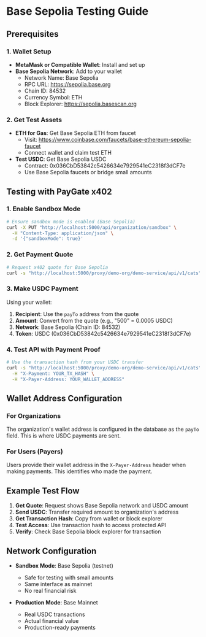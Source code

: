 # Base Sepolia Testing Guide

## Prerequisites

### 1. Wallet Setup
- **MetaMask or Compatible Wallet**: Install and set up
- **Base Sepolia Network**: Add to your wallet
  - Network Name: Base Sepolia
  - RPC URL: https://sepolia.base.org
  - Chain ID: 84532
  - Currency Symbol: ETH
  - Block Explorer: https://sepolia.basescan.org

### 2. Get Test Assets
- **ETH for Gas**: Get Base Sepolia ETH from faucet
  - Visit: https://www.coinbase.com/faucets/base-ethereum-sepolia-faucet
  - Connect wallet and claim test ETH
- **Test USDC**: Get Base Sepolia USDC
  - Contract: 0x036CbD53842c5426634e7929541eC2318f3dCF7e
  - Use Base Sepolia faucets or bridge small amounts

## Testing with PayGate x402

### 1. Enable Sandbox Mode
```bash
# Ensure sandbox mode is enabled (Base Sepolia)
curl -X PUT "http://localhost:5000/api/organization/sandbox" \
  -H "Content-Type: application/json" \
  -d '{"sandboxMode": true}'
```

### 2. Get Payment Quote
```bash
# Request x402 quote for Base Sepolia
curl -s "http://localhost:5000/proxy/demo-org/demo-service/api/v1/cats"
```

### 3. Make USDC Payment
Using your wallet:
1. **Recipient**: Use the `payTo` address from the quote
2. **Amount**: Convert from the quote (e.g., "500" = 0.0005 USDC)
3. **Network**: Base Sepolia (Chain ID: 84532)
4. **Token**: USDC (0x036CbD53842c5426634e7929541eC2318f3dCF7e)

### 4. Test API with Payment Proof
```bash
# Use the transaction hash from your USDC transfer
curl -s "http://localhost:5000/proxy/demo-org/demo-service/api/v1/cats" \
  -H "X-Payment: YOUR_TX_HASH" \
  -H "X-Payer-Address: YOUR_WALLET_ADDRESS"
```

## Wallet Address Configuration

### For Organizations
The organization's wallet address is configured in the database as the `payTo` field. This is where USDC payments are sent.

### For Users (Payers)
Users provide their wallet address in the `X-Payer-Address` header when making payments. This identifies who made the payment.

## Example Test Flow

1. **Get Quote**: Request shows Base Sepolia network and USDC amount
2. **Send USDC**: Transfer required amount to organization's address
3. **Get Transaction Hash**: Copy from wallet or block explorer
4. **Test Access**: Use transaction hash to access protected API
5. **Verify**: Check Base Sepolia block explorer for transaction

## Network Configuration

- **Sandbox Mode**: Base Sepolia (testnet)
  - Safe for testing with small amounts
  - Same interface as mainnet
  - No real financial risk

- **Production Mode**: Base Mainnet
  - Real USDC transactions
  - Actual financial value
  - Production-ready payments